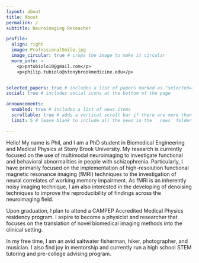 ```yaml
---
layout: about
title: About
permalink: /
subtitle: Neuroimaging Reseacher

profile:
  align: right
  image: ProfessionalSmile.jpg
  image_circular: true # crops the image to make it circular
  more_info: >
    <p>pntubiolo10@gmail.com</p>
    <p>philip.tubiolo@stonybrookmedicine.edu</p>


selected_papers: true # includes a list of papers marked as "selected={true}"
social: true # includes social icons at the bottom of the page

announcements:
  enabled: true # includes a list of news items
  scrollable: true # adds a vertical scroll bar if there are more than 3 news items
  limit: 5 # leave blank to include all the news in the `_news` folder

---
```


Hello! My name is Phil, and I am a PhD student in Biomedical Engineering and Medical Physics at Stony Brook University. My research is currently focused on the use of multimodal neuroimaging to investigate functional and behavioral abnormalities in people with schizophrenia. Particularly, I have primarily focused on the implementation of high-resolution functional magnetic resonance imaging (fMRI) techniques to the investigation of neural correlates of working memory impairment. As fMRI is an inherently noisy imaging technique, I am also interested in the developing of denoising techniques to improve the reproducibility of findings across the neuroimaging field.

Upon graduation, I plan to attend a CAMPEP Accredited Medical Physics residency program. I aspire to become a physicist and researcher that focuses on the translation of novel biomedical imaging methods into the clinical setting.

In my free time, I am an avid saltwater fisherman, hiker, photographer, and musician. I also find joy in mentorship and currently run a high school STEM tutoring and pre-college advising program.
